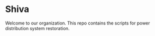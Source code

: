 # Shiva
Welcome to our organization. This repo contains the scripts for power distribution system restoration. 
